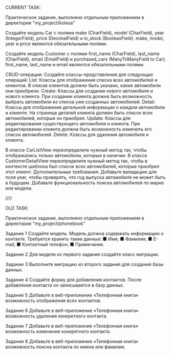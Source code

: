 CURRENT TASK:

Практическое задание, выполнено отдельным приложением в директории "my_project/kolesa"

Создайте модель Car с полями 
make (CharField), 
model (CharField), 
year (IntegerField), 
price (DecimalField) и 
in_stock (BooleanField). 
make, model, year и price являются обязательными полями. 

Создайте модель Customer с полями 
first_name (CharField), 
last_name (CharField), 
email (EmailField) и 
purchased_cars (ManyToManyField to Car). 
first_name, last_name и email являются обязательными полями. 

CRUD-операции: Создайте классы-представления для следующих операций: List: Классы для отображения списка всех автомобилей и клиентов. В списке клиентов должно быть указано, какие автомобили они приобрели. Create: Классы для создания нового автомобиля и нового клиента. При создании клиента должна быть возможность выбрать автомобили из списка уже созданных автомобилей. Detail: Классы для отображения детальной информации о каждом автомобиле и клиенте. На странице деталей клиента должен быть список всех автомобилей, которые он приобрел. Update: Классы для редактирования существующего автомобиля и клиента. При редактировании клиента должна быть возможность изменить его список автомобилей. Delete: Классы для удаления автомобиля и клиента. 

В классе CarListView переопределите нужный метод так, чтобы отображались только автомобили, которые в наличии. В классе CustomerDetailView переопределите нужный метод так, чтобы в контексте шаблона был список всех автомобилей, которые приобрел этот клиент. Дополнительные требования: Добавьте валидацию для поля year, чтобы проверять, что год выпуска автомобиля не может быть в будущем. Добавьте функциональность поиска автомобилей по марке или модели.

////

OLD TASK:

Практическое задание, выполнено отдельным приложением в директории "my_project/phonebook"

Задание 1
Создайте модель. Модель должна содержать информацию о контакте. Требуется хранить такие данные:
■ Имя;
■ Фамилия;
■ E-mail;
■ Контактный телефон;
■ Примечание.

Задание 2
Для модели из первого задания создайте класс миграции.

Задание 3
Выполните миграцию из второго задания для создания базы данных.

Задание 4
Создайте форму для добавления контактов. После
добавления контакта он записывается в базу данных.

Задание 5
Добавьте в веб-приложение «Телефонная книга» возможность отображения всех контактов.

Задание 6
Добавьте в веб-приложение «Телефонная книга» возможность удаления конкретного контакта.

Задание 7
Добавьте в веб-приложение «Телефонная книга» возможность изменения конкретного контакта.

Задание 8
Добавьте в веб-приложение «Телефонная книга» возможность поиска контакта по имени или фамилии.
